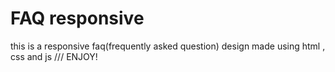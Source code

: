 # FAQ responsive
 this is a responsive faq(frequently asked question) design made using html , css and js /// ENJOY!
